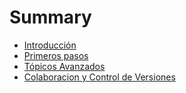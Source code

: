 # Summary

* [Introducción](README.md)
* [Primeros pasos](chapter1.md)
* [Tópicos Avanzados](plugins-interesantes.md)
* [Colaboracion y Control de Versiones](colaboracion.md)

